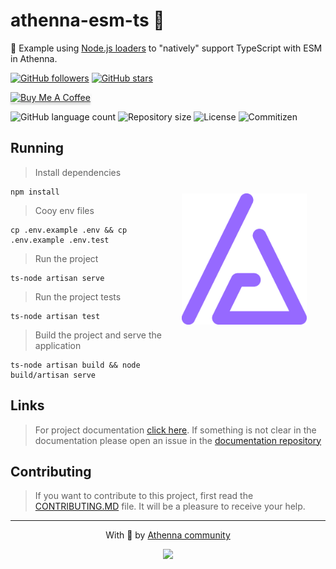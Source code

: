 # athenna-esm-ts 🦴

🔹 Example using [Node.js loaders](https://nodejs.org/api/esm.html#loaders) to "natively" support TypeScript with ESM in Athenna.

[![GitHub followers](https://img.shields.io/github/followers/athennaio.svg?style=social&label=Follow&maxAge=2592000)](https://github.com/athennaio?tab=followers)
[![GitHub stars](https://img.shields.io/github/stars/athennaio/athennaio.svg?style=social&label=Star&maxAge=2592000)](https://github.com/athennaio/athennaio/stargazers/)

<p>
    <a href="https://www.buymeacoffee.com/athenna" target="_blank"><img src="https://www.buymeacoffee.com/assets/img/custom_images/orange_img.png" alt="Buy Me A Coffee" style="height: 41px !important;width: 174px !important;box-shadow: 0px 3px 2px 0px rgba(190, 190, 190, 0.5) !important;-webkit-box-shadow: 0px 3px 2px 0px rgba(190, 190, 190, 0.5) !important;" ></a>
</p>

<p>
  <img alt="GitHub language count" src="https://img.shields.io/github/languages/count/athennaio/athennaio?style=for-the-badge&logo=appveyor">

  <img alt="Repository size" src="https://img.shields.io/github/repo-size/athennaio/athennaio?style=for-the-badge&logo=appveyor">

  <img alt="License" src="https://img.shields.io/badge/license-MIT-brightgreen?style=for-the-badge&logo=appveyor">

  <img alt="Commitizen" src="https://img.shields.io/badge/commitizen-friendly-brightgreen?style=for-the-badge&logo=appveyor">
</p>

<img src="https://raw.githubusercontent.com/AthennaIO/AthennaIO/9d2247f0afce10b754e171b0ac23062eeb2f5024/.github/logo.svg" width="200px" align="right" hspace="30px" vspace="100px">

## Running

> Install dependencies

```shell
npm install
```

> Cooy env files

```shell
cp .env.example .env && cp .env.example .env.test
```

> Run the project

```shell
ts-node artisan serve
```

> Run the project tests

```shell
ts-node artisan test
```

> Build the project and serve the application

```shell
ts-node artisan build && node build/artisan serve
```

## Links

> For project documentation [click here](https://athenna.io). If something is not clear in the documentation please open
> an issue in the [documentation repository](https://github.com/athennaio/docs)

## Contributing

> If you want to contribute to this project, first read
> the [CONTRIBUTING.MD](https://github.com/AthennaIO/AthennaIO/blob/develop/CONTRIBUTING.md) file. It will be a pleasure to
> receive your help.

---

<p align='center'>
  With 💜 by <a href='https://github.com/AthennaIO'>Athenna community</a>
</p>

<p align='center'>
  <a href='https://github.com/AthennaIO/AthennaIO/graphs/contributors'>
    <img src='https://contrib.rocks/image?repo=AthennaIO/AthennaIO'/>
  </a>
</p>
